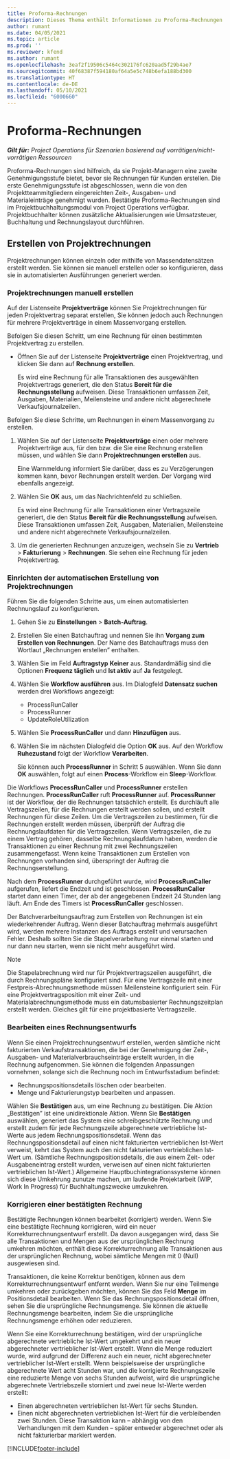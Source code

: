 ```yaml
---
title: Proforma-Rechnungen
description: Dieses Thema enthält Informationen zu Proforma-Rechnungen in Project Operations.
author: rumant
ms.date: 04/05/2021
ms.topic: article
ms.prod: ''
ms.reviewer: kfend
ms.author: rumant
ms.openlocfilehash: 3eaf2f19506c5464c302176fc620aad5f29b4ae7
ms.sourcegitcommit: 40f68387f594180af64a5e5c748b6efa188bd300
ms.translationtype: HT
ms.contentlocale: de-DE
ms.lasthandoff: 05/10/2021
ms.locfileid: "6000660"
---
```

# <a name="proforma-invoices"></a>Proforma-Rechnungen

_**Gilt für:** Project Operations für Szenarien basierend auf vorrätigen/nicht-vorrätigen Ressourcen_

Proforma-Rechnungen sind hilfreich, da sie Projekt-Managern eine zweite Genehmigungsstufe bietet, bevor sie Rechnungen für Kunden erstellen. Die erste Genehmigungsstufe ist abgeschlossen, wenn die von den Projektteammitgliedern eingereichten Zeit-, Ausgaben- und Materialeinträge genehmigt wurden. Bestätigte Proforma-Rechnungen sind im Projektbuchhaltungsmodul von Project Operations verfügbar. Projektbuchhalter können zusätzliche Aktualisierungen wie Umsatzsteuer, Buchhaltung und Rechnungslayout durchführen.


## <a name="creating-project-invoices"></a>Erstellen von Projektrechnungen

Projektrechnungen können einzeln oder mithilfe von Massendatensätzen erstellt werden. Sie können sie manuell erstellen oder so konfigurieren, dass sie in automatisierten Ausführungen generiert werden.

### <a name="manually-create-project-invoices"></a>Projektrechnungen manuell erstellen 

Auf der Listenseite **Projektverträge** können Sie Projektrechnungen für jeden Projektvertrag separat erstellen, Sie können jedoch auch Rechnungen für mehrere Projektverträge in einem Massenvorgang erstellen.

Befolgen Sie diesen Schritt, um eine Rechnung für einen bestimmten Projektvertrag zu erstellen.

- Öffnen Sie auf der Listenseite **Projektverträge** einen Projektvertrag, und klicken Sie dann auf **Rechnung erstellen**.

    Es wird eine Rechnung für alle Transaktionen des ausgewählten Projektvertrags generiert, die den Status **Bereit für die Rechnungsstellung** aufweisen. Diese Transaktionen umfassen Zeit, Ausgaben, Materialien, Meilensteine und andere nicht abgerechnete Verkaufsjournalzeilen.

Befolgen Sie diese Schritte, um Rechnungen in einem Massenvorgang zu erstellen.

1. Wählen Sie auf der Listenseite **Projektverträge** einen oder mehrere Projektverträge aus, für den bzw. die Sie eine Rechnung erstellen müssen, und wählen Sie dann **Projektrechnungen erstellen** aus.

    Eine Warnmeldung informiert Sie darüber, dass es zu Verzögerungen kommen kann, bevor Rechnungen erstellt werden. Der Vorgang wird ebenfalls angezeigt.

2. Wählen Sie **OK** aus, um das Nachrichtenfeld zu schließen.

    Es wird eine Rechnung für alle Transaktionen einer Vertragszeile generiert, die den Status **Bereit für die Rechnungsstellung** aufweisen. Diese Transaktionen umfassen Zeit, Ausgaben, Materialien, Meilensteine und andere nicht abgerechnete Verkaufsjournalzeilen.

3. Um die generierten Rechnungen anzuzeigen, wechseln Sie zu **Vertrieb** \> **Fakturierung** \> **Rechnungen**. Sie sehen eine Rechnung für jeden Projektvertrag.

### <a name="set-up-automated-creation-of-project-invoices"></a>Einrichten der automatischen Erstellung von Projektrechnungen 

Führen Sie die folgenden Schritte aus, um einen automatisierten Rechnungslauf zu konfigurieren.

1. Gehen Sie zu **Einstellungen** \> **Batch-Auftrag**.
2. Erstellen Sie einen Batchauftrag und nennen Sie ihn **Vorgang zum Erstellen von Rechnungen**. Der Name des Batchauftrags muss den Wortlaut „Rechnungen erstellen” enthalten.
3. Wählen Sie im Feld **Auftragstyp** **Keiner** aus. Standardmäßig sind die Optionen **Frequenz täglich** und **Ist aktiv** auf **Ja** festgelegt.
4. Wählen Sie **Workflow ausführen** aus. Im Dialogfeld **Datensatz suchen** werden drei Workflows angezeigt:

    - ProcessRunCaller
    - ProcessRunner
    - UpdateRoleUtilization

5. Wählen Sie **ProcessRunCaller** und dann **Hinzufügen** aus.
6. Wählen Sie im nächsten Dialogfeld die Option **OK** aus. Auf den Workflow **Ruhezustand** folgt der Workflow **Verarbeiten**.

    Sie können auch **ProcessRunner** in Schritt 5 auswählen. Wenn Sie dann **OK** auswählen, folgt auf einen **Process**-Workflow ein **Sleep**-Workflow.

Die Workflows **ProcessRunCaller** und **ProcessRunner** erstellen Rechnungen. **ProcessRunCaller** ruft **ProcessRunner** auf. **ProcessRunner** ist der Workflow, der die Rechnungen tatsächlich erstellt. Es durchläuft alle Vertragszeilen, für die Rechnungen erstellt werden sollen, und erstellt Rechnungen für diese Zeilen. Um die Vertragszeilen zu bestimmen, für die Rechnungen erstellt werden müssen, überprüft der Auftrag die Rechnungslaufdaten für die Vertragszeilen. Wenn Vertragszeilen, die zu einem Vertrag gehören, dasselbe Rechnungslaufdatum haben, werden die Transaktionen zu einer Rechnung mit zwei Rechnungszeilen zusammengefasst. Wenn keine Transaktionen zum Erstellen von Rechnungen vorhanden sind, überspringt der Auftrag die Rechnungserstellung.

Nach dem **ProcessRunner** durchgeführt wurde, wird **ProcessRunCaller** aufgerufen, liefert die Endzeit und ist geschlossen. **ProcessRunCaller** startet dann einen Timer, der ab der angegebenen Endzeit 24 Stunden lang läuft. Am Ende des Timers ist **ProcessRunCaller** geschlossen.

Der Batchverarbeitungsauftrag zum Erstellen von Rechnungen ist ein wiederkehrender Auftrag. Wenn dieser Batchauftrag mehrmals ausgeführt wird, werden mehrere Instanzen des Auftrags erstellt und verursachen Fehler. Deshalb sollten Sie die Stapelverarbeitung nur einmal starten und nur dann neu starten, wenn sie nicht mehr ausgeführt wird.

> [!NOTE]
> Die Stapelabrechnung wird nur für Projektvertragszeilen ausgeführt, die durch Rechnungspläne konfiguriert sind. Für eine Vertragszeile mit einer Festpreis-Abrechnungsmethode müssen Meilensteine konfiguriert sein. Für eine Projektvertragsposition mit einer Zeit- und Materialabrechnungsmethode muss ein datumsbasierter Rechnungszeitplan erstellt werden. Gleiches gilt für eine projektbasierte Vertragszeile.      
 
### <a name="edit-a-draft-invoice"></a>Bearbeiten eines Rechnungsentwurfs

Wenn Sie einen Projektrechnungsentwurf erstellen, werden sämtliche nicht fakturierten Verkaufstransaktionen, die bei der Genehmigung der Zeit-, Ausgaben- und Materialverbrauchseinträge erstellt wurden, in die Rechnung aufgenommen. Sie können die folgenden Anpassungen vornehmen, solange sich die Rechnung noch im Entwurfsstadium befindet:

- Rechnungspositionsdetails löschen oder bearbeiten.
- Menge und Fakturierungstyp bearbeiten und anpassen.

Wählen Sie **Bestätigen** aus, um eine Rechnung zu bestätigen. Die Aktion „Bestätigen” ist eine unidirektionale Aktion. Wenn Sie **Bestätigen** auswählen, generiert das System eine schreibgeschützte Rechnung und erstellt zudem für jede Rechnungszeile abgerechnete vertriebliche Ist-Werte aus jedem Rechnungspositionsdetail. Wenn das Rechnungspositionsdetail auf einen nicht fakturierten vertrieblichen Ist-Wert verweist, kehrt das System auch den nicht fakturierten vertrieblichen Ist-Wert um. (Sämtliche Rechnungspositionsdetails, die aus einem Zeit- oder Ausgabeneintrag erstellt wurden, verweisen auf einen nicht fakturierten vertrieblichen Ist-Wert.) Allgemeine Hauptbuchintegrationssysteme können sich diese Umkehrung zunutze machen, um laufende Projektarbeit (WIP, Work In Progress) für Buchhaltungszwecke umzukehren.

### <a name="correct-a-confirmed-invoice"></a>Korrigieren einer bestätigten Rechnung

Bestätigte Rechnungen können bearbeitet (korrigiert) werden. Wenn Sie eine bestätigte Rechnung korrigieren, wird ein neuer Korrekturrechnungsentwurf erstellt. Da davon ausgegangen wird, dass Sie alle Transaktionen und Mengen aus der ursprünglichen Rechnung umkehren möchten, enthält diese Korrekturrechnung alle Transaktionen aus der ursprünglichen Rechnung, wobei sämtliche Mengen mit 0 (Null) ausgewiesen sind.

Transaktionen, die keine Korrektur benötigen, können aus dem Korrekturrechnungsentwurf entfernt werden. Wenn Sie nur eine Teilmenge umkehren oder zurückgeben möchten, können Sie das Feld **Menge** im Positionsdetail bearbeiten. Wenn Sie das Rechnungspositionsdetail öffnen, sehen Sie die ursprüngliche Rechnungsmenge. Sie können die aktuelle Rechnungsmenge bearbeiten, indem Sie die ursprüngliche Rechnungsmenge erhöhen oder reduzieren.

Wenn Sie eine Korrekturrechnung bestätigen, wird der ursprüngliche abgerechnete vertriebliche Ist-Wert umgekehrt und ein neuer abgerechneter vertrieblicher Ist-Wert erstellt. Wenn die Menge reduziert wurde, wird aufgrund der Differenz auch ein neuer, nicht abgerechneter vertrieblicher Ist-Wert erstellt. Wenn beispielsweise der ursprüngliche abgerechnete Wert acht Stunden war, und die korrigierte Rechnungszeile eine reduzierte Menge von sechs Stunden aufweist, wird die ursprüngliche abgerechnete Vertriebszeile storniert und zwei neue Ist-Werte werden erstellt:

- Einen abgerechneten vertrieblichen Ist-Wert für sechs Stunden.
- Einen nicht abgerechneten vertrieblichen Ist-Wert für die verbleibenden zwei Stunden. Diese Transaktion kann – abhängig von den Verhandlungen mit dem Kunden – später entweder abgerechnet oder als nicht fakturierbar markiert werden.


[!INCLUDE[footer-include](../includes/footer-banner.md)]
